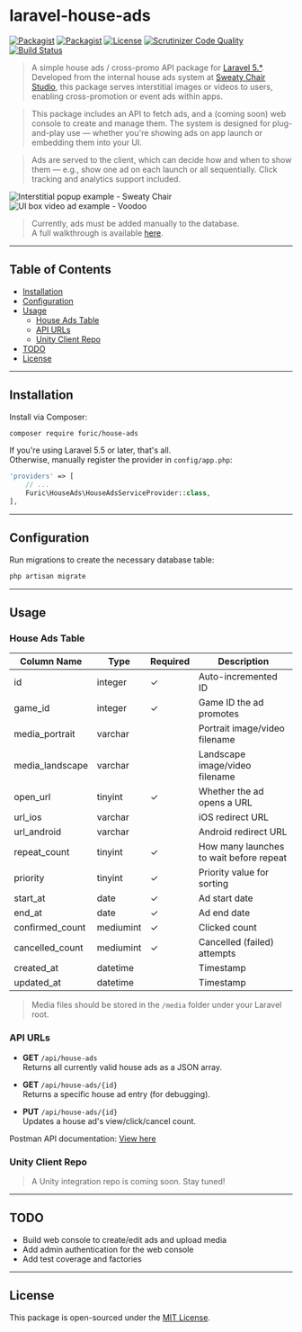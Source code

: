 # laravel-house-ads

[![Packagist](https://img.shields.io/packagist/v/furic/house-ads)](https://packagist.org/packages/furic/house-ads)
[![Packagist](https://img.shields.io/packagist/dt/furic/house-ads)](https://packagist.org/packages/furic/house-ads)
[![License](https://img.shields.io/github/license/furic/laravel-house-ads)](https://packagist.org/packages/furic/house-ads)
[![Scrutinizer Code Quality](https://scrutinizer-ci.com/g/furic/laravel-house-ads/badges/quality-score.png?b=main)](https://scrutinizer-ci.com/g/furic/laravel-house-ads/?branch=main)
[![Build Status](https://scrutinizer-ci.com/g/furic/laravel-house-ads/badges/build.png?b=main)](https://scrutinizer-ci.com/g/furic/laravel-house-ads/build-status/main)

> A simple house ads / cross-promo API package for [Laravel 5.*](https://laravel.com/).  
> Developed from the internal house ads system at [Sweaty Chair Studio](https://www.sweatychair.com), this package serves interstitial images or videos to users, enabling cross-promotion or event ads within apps.

> This package includes an API to fetch ads, and a (coming soon) web console to create and manage them. The system is designed for plug-and-play use — whether you're showing ads on app launch or embedding them into your UI.

> Ads are served to the client, which can decide how and when to show them — e.g., show one ad on each launch or all sequentially. Click tracking and analytics support included.

![Interstitial popup example - Sweaty Chair](https://i0.wp.com/www.richardfu.net/wp-content/uploads/in-house-ad-in-interstitial-popup-sweatychair.jpg)
![UI box video ad example - Voodoo](https://i2.wp.com/www.richardfu.net/wp-content/uploads/in-house-ad-in-ui-box-voodoo.jpg)

> Currently, ads must be added manually to the database.  
> A full walkthrough is available [here](https://www.richardfu.net/develop-house-ads-api-with-laravel-for-mobile-app-game).

---

## Table of Contents

- [Installation](#installation)
- [Configuration](#configuration)
- [Usage](#usage)
  - [House Ads Table](#house-ads-table)
  - [API URLs](#api-urls)
  - [Unity Client Repo](#unity-client-repo)
- [TODO](#todo)
- [License](#license)

---

## Installation

Install via Composer:

```bash
composer require furic/house-ads
```

If you're using Laravel 5.5 or later, that's all.  
Otherwise, manually register the provider in `config/app.php`:

```php
'providers' => [
    // ...
    Furic\HouseAds\HouseAdsServiceProvider::class,
],
```

---

## Configuration

Run migrations to create the necessary database table:

```bash
php artisan migrate
```

---

## Usage

### House Ads Table

| Column Name      | Type      | Required | Description                                  |
|------------------|-----------|----------|----------------------------------------------|
| id               | integer   | ✓        | Auto-incremented ID                          |
| game_id          | integer   | ✓        | Game ID the ad promotes                      |
| media_portrait   | varchar   |          | Portrait image/video filename                |
| media_landscape  | varchar   |          | Landscape image/video filename               |
| open_url         | tinyint   | ✓        | Whether the ad opens a URL                   |
| url_ios          | varchar   |          | iOS redirect URL                             |
| url_android      | varchar   |          | Android redirect URL                         |
| repeat_count     | tinyint   | ✓        | How many launches to wait before repeat      |
| priority         | tinyint   | ✓        | Priority value for sorting                   |
| start_at         | date      | ✓        | Ad start date                                |
| end_at           | date      | ✓        | Ad end date                                  |
| confirmed_count  | mediumint | ✓        | Clicked count                                |
| cancelled_count  | mediumint | ✓        | Cancelled (failed) attempts                  |
| created_at       | datetime  |          | Timestamp                                    |
| updated_at       | datetime  |          | Timestamp                                    |

> Media files should be stored in the `/media` folder under your Laravel root.

### API URLs

- **GET** `/api/house-ads`  
  Returns all currently valid house ads as a JSON array.

- **GET** `/api/house-ads/{id}`  
  Returns a specific house ad entry (for debugging).

- **PUT** `/api/house-ads/{id}`  
  Updates a house ad's view/click/cancel count.

Postman API documentation: [View here](https://documenter.getpostman.com/view/2560814/TVmV6tm8#01c3056b-47d9-44d2-ac7e-e0b84a1799c0)

### Unity Client Repo

> A Unity integration repo is coming soon. Stay tuned!

---

## TODO

- Build web console to create/edit ads and upload media
- Add admin authentication for the web console
- Add test coverage and factories

---

## License

This package is open-sourced under the [MIT License](https://github.com/furic/laravel-house-ads/blob/main/LICENSE).
